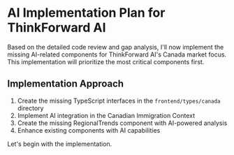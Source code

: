 # AI Implementation Plan for ThinkForward AI

Based on the detailed code review and gap analysis, I'll now implement the missing AI-related components for ThinkForward AI's Canada market focus. This implementation will prioritize the most critical components first.

## Implementation Approach

1. Create the missing TypeScript interfaces in the `frontend/types/canada` directory
2. Implement AI integration in the Canadian Immigration Context
3. Create the missing RegionalTrends component with AI-powered analysis
4. Enhance existing components with AI capabilities

Let's begin with the implementation.
